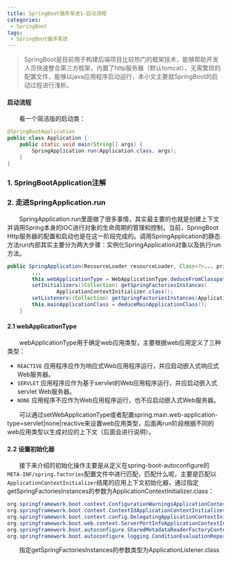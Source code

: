 ```yaml
---
title: SpringBoot循序渐进1-启动流程
categories:
 - SpringBoot
tags:
 - SpringBoot循序渐进
---
```


> SpringBoot是目前用于构建后端项目比较热门的框架技术，能够帮助开发人员快速整合第三方框架，内置了http服务器（默认tomcat），无需繁琐的配置文件，能够以java应用程序启动运行，本小文主要就SpringBoot的启动过程进行浅析。

#### 启动流程
&emsp;&emsp;看一个简洁版的启动类：

```java
@SpringBootApplication 
public class Application {
    public static void main(String[] args) {
        SpringApplication.run(Application.class, args);
    }
}

```

### 1. SpringBootApplication注解

### 2. 走进SpringApplication.run
&emsp;&emsp;SpringApplication.run里面做了很多事情，其实最主要的也就是创建上下文并调用Spring本身的IOC进行对象的生命周期的管理和控制，当前，SpringBoot Http服务器的配置和启动也是在这一阶段完成的。调用SpringApplication的静态方法run内部其实主要分为两大步骤：实例化SpringApplication对象以及执行run方法。

```java
public SpringApplication(ResourceLoader resourceLoader, Class<?>... primarySources) {
		...
		this.webApplicationType = WebApplicationType.deduceFromClasspath();
		setInitializers((Collection) getSpringFactoriesInstances(
				ApplicationContextInitializer.class));
		setListeners((Collection) getSpringFactoriesInstances(ApplicationListener.class));
		this.mainApplicationClass = deduceMainApplicationClass();
	}
```
#### 2.1 webApplicationType
&emsp;&emsp;webApplicationType用于确定web应用类型，主要根据web应用定义了三种类型：

- `REACTIVE` 应用程序应作为响应式Web应用程序运行，并应启动嵌入式响应式Web服务器。    
- `SERVLET` 应用程序应作为基于servlet的Web应用程序运行，并应启动嵌入式servlet Web服务器。
-  `NONE` 应用程序不应作为Web应用程序运行，也不应启动嵌入式Web服务器。 

&emsp;&emsp;可以通过setWebApplicationType或者配置spring.main.web-application-type=servlet|none|reactive来设置web应用类型，后面再run阶段根据不同的web应用类型以生成对应的上下文（后面会进行说明）。
#### 2.2 设置初始化器
&emsp;&emsp;接下来介绍的初始化操作主要是从定义在spring-boot-autoconfigure的`META-INF/spring.factories`配置文件中进行匹配，匹配什么呢，主要是匹配以`ApplicationContextInitializer`结尾的应用上下文初始化器，通过指定getSpringFactoriesInstances的参数为ApplicationContextInitializer.class：    

```java
org.springframework.boot.context.ConfigurationWarningsApplicationContextInitializer
org.springframework.boot.context.ContextIdApplicationContextInitializer
org.springframework.boot.context.config.DelegatingApplicationContextInitializer
org.springframework.boot.web.context.ServerPortInfoApplicationContextInitializer
org.springframework.boot.autoconfigure.SharedMetadataReaderFactoryContextInitializer
org.springframework.boot.autoconfigure.logging.ConditionEvaluationReportLoggingListener
```
&emsp;&emsp;指定getSpringFactoriesInstances的参数类型为ApplicationListener.class	
